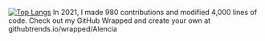 [![Top Langs](https://github-readme-stats.vercel.app/api/top-langs/?username=Alencia)](https://github.com/Alencia/leetcode)
 In 2021, I made 980 contributions and modified 4,000 lines of code. Check out my GitHub Wrapped and create your own at githubtrends.io/wrapped/Alencia
